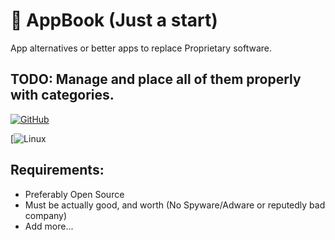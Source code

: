 # 📘 AppBook (Just a start)
App alternatives or better apps to replace Proprietary software.

## TODO: Manage and place all of them properly with categories.

[![GitHub](https://img.shields.io/badge/Quick-VM-brightgreen?style=for-the-badge&logo=Material-Design-Icons&logoColor=white)](https://github.com/thegamerhat/appbook/)

[![Linux](https://img.shields.io/badge/Linux?style=for-the-badge&logo=Ubuntu&logoColor=white)

## Requirements:

- Preferably Open Source 
- Must be actually good, and worth (No Spyware/Adware or reputedly bad company)
- Add more...
